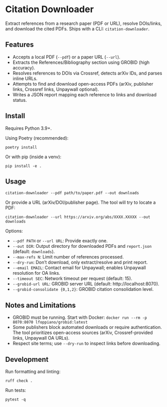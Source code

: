 # Citation Downloader

Extract references from a research paper (PDF or URL), resolve DOIs/links, and download the cited PDFs. Ships with a CLI: `citation-downloader`.

## Features

- Accepts a local PDF (`--pdf`) or a paper URL (`--url`).
- Extracts the References/Bibliography section using GROBID (high accuracy).
- Resolves references to DOIs via Crossref, detects arXiv IDs, and parses inline URLs.
- Attempts to find and download open-access PDFs (arXiv, publisher links, Crossref links, Unpaywall optional).
- Writes a JSON report mapping each reference to links and download status.

## Install

Requires Python 3.9+.

Using Poetry (recommended):

```
poetry install
```

Or with pip (inside a venv):

```
pip install -e .
```

## Usage

```
citation-downloader --pdf path/to/paper.pdf --out downloads
```

Or provide a URL (arXiv/DOI/publisher page). The tool will try to locate a PDF:

```
citation-downloader --url https://arxiv.org/abs/XXXX.XXXXX --out downloads
```

Options:

- `--pdf PATH` or `--url URL`: Provide exactly one.
- `--out DIR`: Output directory for downloaded PDFs and `report.json` (default: `downloads`).
- `--max-refs N`: Limit number of references processed.
- `--dry-run`: Don’t download, only extract/resolve and print report.
- `--email EMAIL`: Contact email for Unpaywall; enables Unpaywall resolution for OA links.
- `--timeout SEC`: Network timeout per request (default: 15).
- `--grobid-url URL`: GROBID server URL (default: http://localhost:8070).
- `--grobid-consolidate {0,1,2}`: GROBID citation consolidation level.

## Notes and Limitations

- GROBID must be running. Start with Docker: `docker run --rm -p 8070:8070 lfoppiano/grobid:latest`
- Some publishers block automated downloads or require authentication. The tool prioritizes open-access sources (arXiv, Crossref-provided links, Unpaywall OA URLs).
- Respect site terms; use `--dry-run` to inspect links before downloading.

## Development

Run formatting and linting:

```
ruff check .
```

Run tests:

```
pytest -q
```
